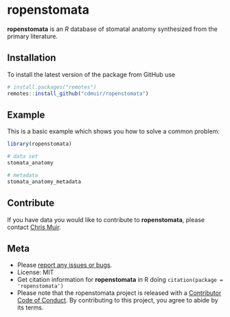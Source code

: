 
# ropenstomata

<!-- badges: start -->
<!-- badges: end -->

**ropenstomata** is an *R* database of stomatal anatomy synthesized from the primary literature.

## Installation

To install the latest version of the package from GitHub use

``` r
# install.packages("remotes")
remotes::install_github("cdmuir/ropenstomata")
```

## Example

This is a basic example which shows you how to solve a common problem:

``` r
library(ropenstomata)

# data set
stomata_anatomy

# metadata
stomata_anatomy_metadata
```

## Contribute

If you have data you would like to contribute to **ropenstomata**, please contact [Chris Muir](mailto:cdmuir@hawaii.edu).

## Meta

-   Please [report any issues or bugs](https://github.com/cdmuir/ropenstomata/issues).
-   License: MIT
-   Get citation information for **ropenstomata** in R doing `citation(package = 'ropenstomata')`
-   Please note that the ropenstomata project is released with a [Contributor Code of Conduct](https://contributor-covenant.org/version/2/0/CODE_OF_CONDUCT.html). By contributing to this project, you agree to abide by its terms.
